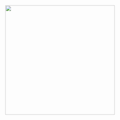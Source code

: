 <h1 align="justify"></h1>
<p align="center"> <img width=350 src="https://seovalladolid.es/wp-content/uploads/2021/02/python.png">
